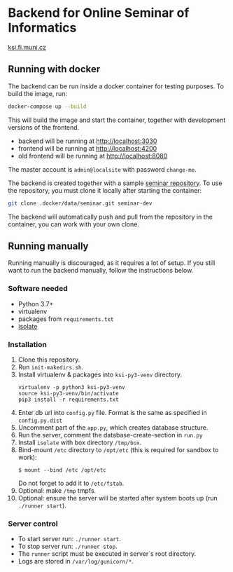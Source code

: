 # Backend for Online Seminar of Informatics

[ksi.fi.muni.cz](https://ksi.fi.muni.cz/)

## Running with docker

The backend can be run inside a docker container for testing purposes. To build the image, run:

```bash
docker-compose up --build
```

This will build the image and start the container, together with development versions of the frontend.
- backend will be running at [http://localhost:3030](http://localhost:3030)
- frontend will be running at [http://localhost:4200](http://localhost:4200)
- old frontend will be running at [http://localhost:8080](http://localhost:8080)

The master account is `admin@localsite` with password `change-me`.

The backend is created together with a sample [seminar repository](https://github.com/fi-ksi/seminar-template).
To use the repository, you must clone it locally after starting the container:

```bash
git clone .docker/data/seminar.git seminar-dev
```

The backend will automatically push and pull from the repository in the container, you can work with your own clone.

## Running manually

Running manually is discouraged, as it requires a lot of setup. If you still want to run the backend manually, follow the instructions below.

### Software needed

 * Python 3.7+
 * virtualenv
 * packages from `requirements.txt`
 * [isolate](https://github.com/ioi/isolate)

### Installation

 1. Clone this repository.
 2. Run `init-makedirs.sh`.
 3. Install virtualenv & packages into `ksi-py3-venv` directory.
    ```
    virtualenv -p python3 ksi-py3-venv
    source ksi-py3-venv/bin/activate
    pip3 install -r requirements.txt
    ```
 4. Enter db url into `config.py` file. Format is the same as specified in `config.py.dist`
 5. Uncomment part of the `app.py`, which creates database structure.
 6. Run the server, comment the database-create-section in `run.py`
 7. Install `isolate` with box directory `/tmp/box`.
 8. Bind-mount `/etc` directory to `/opt/etc` (this is required for sandbox to
    work):
     ```
     $ mount --bind /etc /opt/etc
     ```
    Do not forget to add it to `/etc/fstab`.
 9. Optional: make `/tmp` tmpfs.
 10. Optional: ensure the server will be started after system boots up
     (run `./runner start`).

### Server control

 * To start server run: `./runner start`.
 * To stop server run: `./runner stop`.
 * The `runner` script must be executed in server`s root directory.
 * Logs are stored in `/var/log/gunicorn/*`.
